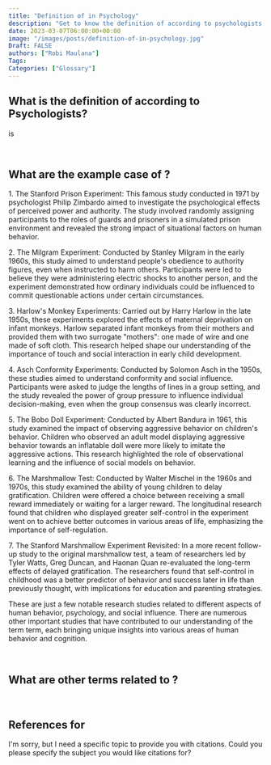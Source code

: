 ```yaml
---
title: "Definition of in Psychology"
description: "Get to know the definition of according to psychologists."
date: 2023-03-07T06:00:00+00:00
image: "/images/posts/definition-of-in-psychology.jpg"
Draft: FALSE
authors: ["Robi Maulana"]
Tags: 
Categories: ["Glossary"]
---
```






## What is the definition of according to Psychologists?

is

 

## What are the example case of ?

1\. The Stanford Prison Experiment: This famous study conducted in 1971 by psychologist Philip Zimbardo aimed to investigate the psychological effects of perceived power and authority. The study involved randomly assigning participants to the roles of guards and prisoners in a simulated prison environment and revealed the strong impact of situational factors on human behavior.

2\. The Milgram Experiment: Conducted by Stanley Milgram in the early 1960s, this study aimed to understand people's obedience to authority figures, even when instructed to harm others. Participants were led to believe they were administering electric shocks to another person, and the experiment demonstrated how ordinary individuals could be influenced to commit questionable actions under certain circumstances.

3\. Harlow's Monkey Experiments: Carried out by Harry Harlow in the late 1950s, these experiments explored the effects of maternal deprivation on infant monkeys. Harlow separated infant monkeys from their mothers and provided them with two surrogate "mothers": one made of wire and one made of soft cloth. This research helped shape our understanding of the importance of touch and social interaction in early child development.

4\. Asch Conformity Experiments: Conducted by Solomon Asch in the 1950s, these studies aimed to understand conformity and social influence. Participants were asked to judge the lengths of lines in a group setting, and the study revealed the power of group pressure to influence individual decision-making, even when the group consensus was clearly incorrect.

5\. The Bobo Doll Experiment: Conducted by Albert Bandura in 1961, this study examined the impact of observing aggressive behavior on children's behavior. Children who observed an adult model displaying aggressive behavior towards an inflatable doll were more likely to imitate the aggressive actions. This research highlighted the role of observational learning and the influence of social models on behavior.

6\. The Marshmallow Test: Conducted by Walter Mischel in the 1960s and 1970s, this study examined the ability of young children to delay gratification. Children were offered a choice between receiving a small reward immediately or waiting for a larger reward. The longitudinal research found that children who displayed greater self-control in the experiment went on to achieve better outcomes in various areas of life, emphasizing the importance of self-regulation.

7\. The Stanford Marshmallow Experiment Revisited: In a more recent follow-up study to the original marshmallow test, a team of researchers led by Tyler Watts, Greg Duncan, and Haonan Quan re-evaluated the long-term effects of delayed gratification. The researchers found that self-control in childhood was a better predictor of behavior and success later in life than previously thought, with implications for education and parenting strategies.

These are just a few notable research studies related to different aspects of human behavior, psychology, and social influence. There are numerous other important studies that have contributed to our understanding of the term term, each bringing unique insights into various areas of human behavior and cognition.

 

## What are other terms related to ?

 

## References for

I'm sorry, but I need a specific topic to provide you with citations. Could you please specify the subject you would like citations for?
